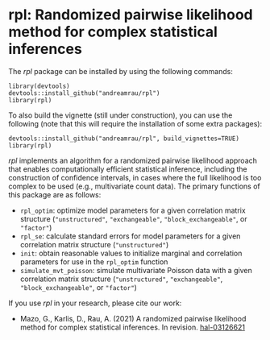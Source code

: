 # rpl: Randomized pairwise likelihood method for complex statistical inferences

The *rpl* package can be installed by using the following commands:

```
library(devtools)
devtools::install_github("andreamrau/rpl")
library(rpl)
```
To also build the vignette (still under construction), you can use the following (note that this 
will require the installation of some extra packages):

```
devtools::install_github("andreamrau/rpl", build_vignettes=TRUE)
library(rpl)
```

*rpl* implements an algorithm for a randomized pairwise likelihood approach that enables computationally
efficient statistical inference, including the construction of confidence intervals, in cases where 
the full likelihood is too complex to be used (e.g., multivariate count data). The primary functions
of this package are as follows:

- `rpl_optim`: optimize model parameters for a given correlation matrix structure (`"unstructured"`,
`"exchangeable"`, `"block_exchangeable"`, or `"factor"`)
- `rpl_se`: calculate standard errors for model parameters for a given correlation matrix structure (`"unstructured"`)
- `init`: obtain reasonable values to initialize marginal and correlation parameters for use in the `rpl_optim` function
- `simulate_mvt_poisson`: simulate multivariate Poisson data with a given correlation matrix structure 
(`"unstructured"`,
`"exchangeable"`, `"block_exchangeable"`, or `"factor"`)

If you use *rpl* in your research, please cite our work:

- Mazo, G., Karlis, D., Rau, A. (2021) A randomized pairwise likelihood
method for complex statistical inferences. In revision. [hal-03126621](https://hal.archives-ouvertes.fr/hal-03126621)


